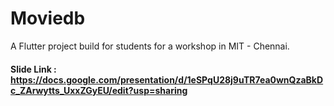
# Moviedb

  
A Flutter project build for students for a workshop in MIT - Chennai.

  #### Slide Link :  https://docs.google.com/presentation/d/1eSPqU28j9uTR7ea0wnQzaBkDc_ZArwytts_UxxZGyEU/edit?usp=sharing
  